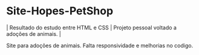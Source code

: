 # Site-Hopes-PetShop
| Resultado do estudo entre HTML e CSS | Projeto pessoal voltado a adoções de animais. |

Site para adoções de animais. Falta responsividade e melhorias no codigo.
